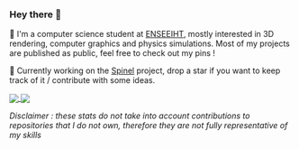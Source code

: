 ### Hey there 👋
<p>
  📖  I'm a computer science student at <a href="https://www.enseeiht.fr/">ENSEEIHT</a>, mostly interested in 3D rendering, computer graphics and physics simulations. Most of my projects are published as public, feel free to check out my pins !
</p>
<p>
🚀  Currently working on the <a href="https://github.com/BSoDium/Spinel">Spinel</a> project, drop a star if you want to keep track of it / contribute with some ideas.
</p>
<a href="https://github.com/BSoDium?tab=repositories">
  <img align="center" src="https://github-readme-stats.vercel.app/api/top-langs/?username=BSoDium&layout=compact&theme=gotham&bg_color=00000000&hide_border=true&langs_count=10" />
</a>
<a href="https:/sandbox.BSoDium.fr">
  <img align="center" src="https://github-readme-stats.vercel.app/api?username=BSoDium&show_icons=true&theme=gotham&count_private=true&custom_title=BSoDium's+Github+Stats&include_all_commits=true&bg_color=00000000&hide_border=true" />
</a>

_Disclaimer : these stats do not take into account contributions to repositories that I do not own, therefore they are not fully representative of my skills_
